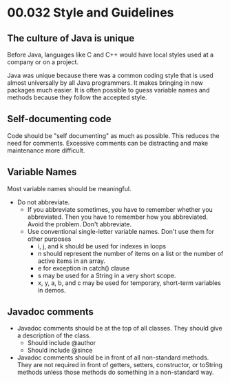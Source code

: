 # 00.032 Style and Guidelines

## The culture of Java is unique 

Before Java, languages like C and C++ would have local styles used at a company or on a project.

Java was unique because there was a common coding style that is used almost universally by all Java programmers.  It makes bringing in new packages much easier.  It is often possible to guess variable names and methods because they follow the accepted style.

## Self-documenting code

Code should be "self documenting" as much as possible.  This reduces the need for comments.  Excessive comments can be distracting and make maintenance more difficult.

## Variable Names

Most variable names should be meaningful.

* Do not abbreviate.
  * If you abbreviate sometimes, you have to remember whether you abbreviated.  Then you have to remember how you abbreviated.  Avoid the problem.  Don't abbreviate.
  * Use conventional single-letter variable names.  Don't use them for other purposes
    * i, j, and k should be used for indexes in loops
    * n should represent the number of items on a list or the number of active items in an array.
    * e for exception in catch() clause
    * s may be used for a String in a very short scope.
    * x, y, a, b, and c may be used for temporary, short-term variables in demos.

## Javadoc comments

* Javadoc comments should be at the top of all classes.  They should give a description of the class.
  * Should include @author
  * Should include @since
* Javadoc comments should be in front of all non-standard methods.  They are not required in front of getters, setters, constructor, or toString methods unless those methods do something in a non-standard way.